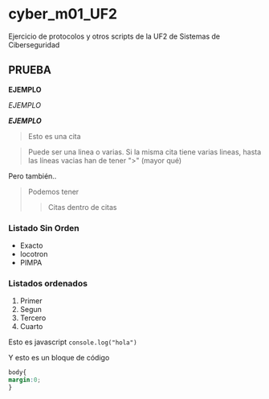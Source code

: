 # cyber_m01_UF2
Ejercicio de protocolos y otros scripts de la UF2 de Sistemas de Ciberseguridad

## PRUEBA

**EJEMPLO**

*EJEMPLO*

***EJEMPLO***

> Esto es una cita

> Puede ser una linea o varias. Si la misma cita tiene varias lineas, hasta
> las líneas vacias han de tener ">" (mayor qué)


Pero también..

> Podemos tener
>> Citas dentro de citas 

### Listado Sin Orden
- Exacto
- locotron
- PIMPA

### Listados ordenados

1. Primer
2. Segun
3. Tercero
4. Cuarto

Esto es javascript `console.log("hola")`

Y esto es un bloque de código

```css
body{
margin:0;
}
```
